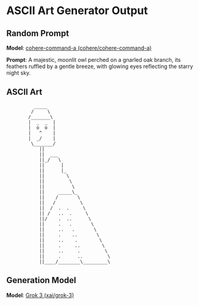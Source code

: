 # ASCII Art Generator Output

## Random Prompt

**Model**: [cohere-command-a (cohere/cohere-command-a)](https://github.com/marketplace/models/azureml-cohere/cohere-command-a)

**Prompt**: A majestic, moonlit owl perched on a gnarled oak branch, its feathers ruffled by a gentle breeze, with glowing eyes reflecting the starry night sky.

## ASCII Art

```
          _____
         /     \
        /_______\
        |  _  _  |
        |  o  o  | 
        |   ^    | 
        |  _/    | 
         \_______/ 
            ||
            ||  ___
            ||_/   \
            ||      |
            ||      |_
            ||        \
            ||         \
            ||          \
            ||     _____\_
            ||    /       \
            ||   /         \
            ||  /  .  .     \
            || /   ..  .     \
            ||/    .  ..      \
            ||     .   .       \
            ||     ..   .       \
            ||     .    ..       \
            ||     ..    .        \
            ||     .     ..        \
            ||     ..     .         \
            ||     .      ..         \
            ||____/________\_________\
```

## Generation Model

**Model**: [Grok 3 (xai/grok-3)](https://github.com/marketplace/models/azureml-xai/grok-3)

